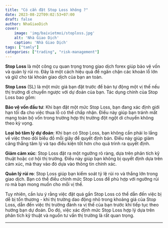 ```yaml
---
title: "Có cần đặt Stop Loss không ?"
date: 2023-08-22T09:02:53+07:00
draft: false
author: NhaGiaoDich
cover:
    image: 'img/baivietmoi/stoploss.jpg'
    alt: 'Nhà Giao Dịch'
    caption: 'Nhà Giao Dịch'
tags: ["tamly"]
categories: ["trading", "risk-management"]
---
```

**Stop Loss** là một công cụ quan trọng trong giao dịch forex giúp bảo vệ vốn và quản lý rủi ro. Đây là một cách hiệu quả để ngăn chặn các khoản lỗ lớn và giữ cho tài khoản giao dịch của bạn an toàn.

**Stop Loss** (SL) là một mức giá bạn đặt trước để bán tự động một vị thế nếu thị trường di chuyển ngược với dự đoán của bạn. Tác dụng chính của Stop Loss bao gồm:

**Bảo vệ vốn đầu tư**: Khi bạn đặt một mức Stop Loss, bạn đang xác định giới hạn tối đa cho việc thua lỗ có thể chấp nhận. Điều này giúp bạn tránh mất mạng toàn bộ vốn trong trường hợp thị trường đột ngột di chuyển không theo kỳ vọng.

**Loại bỏ tâm lý dự đoán**: Khi bạn có Stop Loss, bạn không cần phải lo lắng về việc theo dõi biểu đồ mỗi giây để quyết định bán. Điều này giúp giảm căng thẳng tâm lý và tạo điều kiện tốt hơn cho quá trình ra quyết định.

**Giảm cảm xúc**: Stop Loss đặt ra một ngưỡng rõ ràng, dựa trên phân tích kỹ thuật hoặc cơ hội thị trường. Điều này giúp bạn không bị quyết định dựa trên cảm xúc, mà thay vào đó dựa vào thông tin chính xác.

**Quản lý rủi ro**: Stop Loss giúp bạn kiểm soát tỷ lệ rủi ro và thắng lớn trong giao dịch. Bạn có thể điều chỉnh mức Stop Loss để phù hợp với ngưỡng rủi ro mà bạn mong muốn cho mỗi vị thế.

Tuy nhiên, cần lưu ý rằng việc đặt quá gần Stop Loss có thể dẫn đến việc bị dễ bị tổn thương - khi thị trường dao động nhỏ trong khoảng giá của Stop Loss, dẫn đến việc thị trường đánh ra vị thế của bạn trước khi tiếp tục theo hướng bạn dự đoán. Do đó, việc xác định mức Stop Loss hợp lý dựa trên phân tích kỹ thuật và nguồn tư vấn thị trường là rất quan trọng.

---

